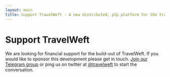 ```yaml
---
layout: main
title: Support TravelWeft - A new distributed, p2p platform for the travel industry
---
```

# Support TravelWeft

We are looking for financial support for the build-out of TravelWeft. If you would like to sponsor this development please get in touch. [Join our Telegram group](https://t.me/joinchat/ALBChBIOa_8sc_qoJHhWyQ) or ping us on twitter at [@travelweft](https://twitter.com/travelweft) to start the conversation.
